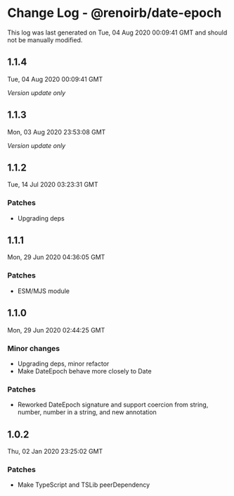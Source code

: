 # Change Log - @renoirb/date-epoch

This log was last generated on Tue, 04 Aug 2020 00:09:41 GMT and should not be manually modified.

## 1.1.4
Tue, 04 Aug 2020 00:09:41 GMT

*Version update only*

## 1.1.3
Mon, 03 Aug 2020 23:53:08 GMT

*Version update only*

## 1.1.2
Tue, 14 Jul 2020 03:23:31 GMT

### Patches

- Upgrading deps

## 1.1.1
Mon, 29 Jun 2020 04:36:05 GMT

### Patches

- ESM/MJS module

## 1.1.0
Mon, 29 Jun 2020 02:44:25 GMT

### Minor changes

- Upgrading deps, minor refactor
- Make DateEpoch behave more closely to Date

### Patches

- Reworked DateEpoch signature and support coercion from string, number, number in a string, and new annotation

## 1.0.2
Thu, 02 Jan 2020 23:25:02 GMT

### Patches

- Make TypeScript and TSLib peerDependency

